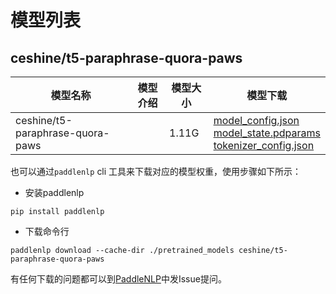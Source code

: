 #  模型列表

## ceshine/t5-paraphrase-quora-paws

| 模型名称 | 模型介绍 | 模型大小  | 模型下载 |
| --- | --- | --- | --- |
|ceshine/t5-paraphrase-quora-paws|  | 1.11G | [model_config.json](https://bj.bcebos.com/paddlenlp/models/community/ceshine/t5-paraphrase-quora-paws/model_config.json)<br>[model_state.pdparams](https://bj.bcebos.com/paddlenlp/models/community/ceshine/t5-paraphrase-quora-paws/model_state.pdparams)<br>[tokenizer_config.json](https://bj.bcebos.com/paddlenlp/models/community/ceshine/t5-paraphrase-quora-paws/tokenizer_config.json) |

也可以通过`paddlenlp` cli 工具来下载对应的模型权重，使用步骤如下所示：

* 安装paddlenlp

```shell
pip install paddlenlp
```

* 下载命令行

```shell
paddlenlp download --cache-dir ./pretrained_models ceshine/t5-paraphrase-quora-paws
```

有任何下载的问题都可以到[PaddleNLP](https://github.com/PaddlePaddle/PaddleNLP)中发Issue提问。